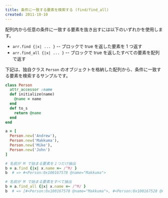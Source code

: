 ```yaml
---
title: 条件に一致する要素を検索する (find/find_all)
created: 2011-10-10
---
```


配列内から任意の条件に一致する要素を抜き出すには以下のいずれかを使用します。

* `arr.find {|x| ... }`  -- ブロックで true を返した要素を 1 つ返す
* `arr.find_all {|x| ... }`  -- ブロックで true を返したすべての要素を配列で返す


下記は、独自クラス `Person` のオブジェクトを格納した配列から、条件に一致する要素を検索するサンプルです。

```ruby
class Person
  attr_accessor :name
  def initialize(name)
    @name = name
  end
  def to_s
    return @name
  end
end

a = [
  Person.new('Andrew'),
  Person.new('Makkuma'),
  Person.new('Mike'),
  Person.new('John')
]

# 名前が M で始まる要素を１つだけ抽出
b = a.find {|x| x.name =~ /^M/ }
b  # => #<Person:0x100167578 @name="Makkuma">

# 名前が M で始まる要素をすべて抽出
b = a.find_all {|x| x.name =~ /^M/ }
b  # => [#<Person:0x100167578 @name="Makkuma">, #<Person:0x100167528 @name="Mike">]
```


